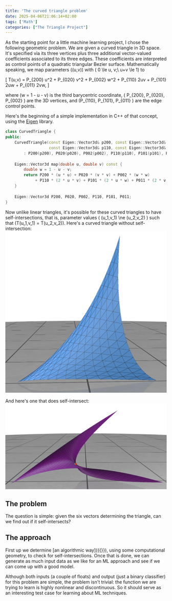 ```yaml
---
title: 'The curved triangle problem'
date: 2025-04-06T21:06:14+02:00
tags: ['Math']
categories: ["The Triangle Project"]
---
```


As the starting point for a little machine learning project, I chose the following geometric problem.
We are given a curved triangle in 3D space.
It's specified via its three vertices plus three additional vector-valued coefficients associated to its three edges.
These coefficients are interpreted as control points of a quadratic triangular Bezier surface.
Mathematically speaking, we map parameters \((u,v)\) with \( 0 \le u, v;\ u+v \le 1\) to

\[
T(u,v) = P_{200} u^2 + P_{020} v^2 + P_{002} w^2 + P_{110} 2uv + P_{101} 2uw + P_{011} 2vw,
\]

where \(w = 1 - u - v\) is the third barycentric coordinate,
\( P_{200}, P_{020}, P_{002} \) are the 3D vertices,
and \(P_{110}, P_{101}, P_{011} \) are the edge control points.


Here's the beginning of a simple implementation in C++ of that concept, using the [Eigen](https://eigen.tuxfamily.org/index.php?title=Main_Page) library.

```c++
class CurvedTriangle {
public:
    CurvedTriangle(const Eigen::Vector3d& p200, const Eigen::Vector3d& p020, const Eigen::Vector3d& p002,
                   const Eigen::Vector3d& p110, const Eigen::Vector3d& p101, const Eigen::Vector3d& p011)
        : P200(p200), P020(p020), P002(p002), P110(p110), P101(p101), P011(p011) {}

    Eigen::Vector3d map(double u, double v) const {
        double w = 1 - u - v;
        return P200 * (u * u) + P020 * (v * v) + P002 * (w * w)
             + P110 * (2 * u * v) + P101 * (2 * u * w) + P011 * (2 * v * w);
    }
	
    Eigen::Vector3d P200, P020, P002, P110, P101, P011;
}
```

Now unlike linear triangles, it's possible for these curved triangles to have self-intersections, that is,
parameter values \( (u_1,v_1) \ne (u_2,v_2) \) such that \(T(u_1,v_1) = T(u_2,v_2)\).
Here's a curved triangle without self-intersection:
![Triangle without self-intersection](nointersect.png)

And here's one that does self-intersect:
![Triangle with self-intersection](intersect.png)

## The problem

The question is simple: given the six vectors determining the triangle, can we find out if it self-intersects?

## The approach

First up we determine [an algorithmic way]({{<relref computing-intersections>}}), using some computational geometry,
to check for self-intersections. Once that is done, we can generate as
much input data as we like for an ML approach and see if we can come up with a good model.

Although both inputs (a couple of floats) and output (just a binary classifier) for this problem are simple,
the problem isn't trivial: the function we are trying to learn is highly nonlinear and discontinuous.
So it should serve as an interesting test case for learning about ML techniques.
